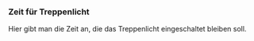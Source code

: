 ﻿### Zeit für Treppenlicht

Hier gibt man die Zeit an, die das Treppenlicht eingeschaltet bleiben soll.

